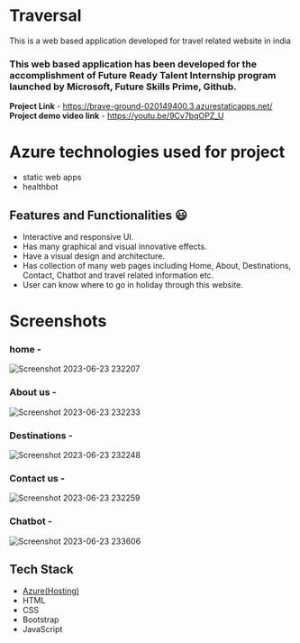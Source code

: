 # Traversal

This is a web based application developed for travel related website in india

### This web based application has been developed for the accomplishment of Future Ready Talent Internship program launched by Microsoft, Future Skills Prime, Github.


**Project Link** - https://brave-ground-020149400.3.azurestaticapps.net/
**Project demo video link** - https://youtu.be/9Cv7bqOPZ_U     

# Azure technologies used for project
- static web apps
- healthbot

## Features and Functionalities 😃

- Interactive and responsive UI.
- Has many graphical and visual innovative effects.
- Have a visual design and architecture.
- Has collection of many web pages including Home, About, Destinations,  Contact, Chatbot and travel related information etc.
- User can know where to go in holiday through this website.

# Screenshots 

### home -

![Screenshot 2023-06-23 232207](https://github.com/MeghanaGunnada/frt-azure-project/assets/101832619/5f000cb3-e9dc-4759-88d1-b148c6bdb984)

### About us -
![Screenshot 2023-06-23 232233](https://github.com/MeghanaGunnada/frt-azure-project/assets/101832619/51dbbc1f-8c54-4a06-8249-501aebbd983c)

### Destinations -
   
![Screenshot 2023-06-23 232248](https://github.com/MeghanaGunnada/frt-azure-project/assets/101832619/a8b77c56-b23e-4576-8c7a-e2386cfb0c18)

### Contact us -
![Screenshot 2023-06-23 232259](https://github.com/MeghanaGunnada/frt-azure-project/assets/101832619/a962a572-e3b7-4c4f-ba88-0600721ec4e0)

### Chatbot -
![Screenshot 2023-06-23 233606](https://github.com/MeghanaGunnada/frt-azure-project/assets/101832619/6e891190-e2bb-4dd0-8b89-90879cbc6c18)


## Tech Stack 

- [Azure(Hosting)](https://azure.microsoft.com/en-in/features/azure-portal/)
- HTML
- CSS
- Bootstrap
- JavaScript
